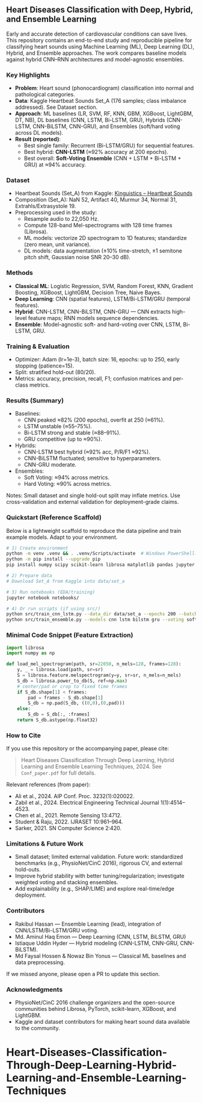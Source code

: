## Heart Diseases Classification with Deep, Hybrid, and Ensemble Learning

Early and accurate detection of cardiovascular conditions can save lives. This repository contains an end-to-end study and reproducible pipeline for classifying heart sounds using Machine Learning (ML), Deep Learning (DL), Hybrid, and Ensemble approaches. The work compares baseline models against hybrid CNN–RNN architectures and model-agnostic ensembles.

### Key Highlights
- **Problem**: Heart sound (phonocardiogram) classification into normal and pathological categories.
- **Data**: Kaggle Heartbeat Sounds Set_A (176 samples; class imbalance addressed). See Dataset section.
- **Approach**: ML baselines (LR, SVM, RF, KNN, GBM, XGBoost, LightGBM, DT, NB), DL baselines (CNN, LSTM, Bi-LSTM, GRU), Hybrids (CNN-LSTM, CNN-BiLSTM, CNN-GRU), and Ensembles (soft/hard voting across DL models).
- **Result (reported)**:
  - Best single family: Recurrent (Bi-LSTM/GRU) for sequential features.
  - Best hybrid: **CNN-LSTM** (≈92% accuracy at 200 epochs).
  - Best overall: **Soft-Voting Ensemble** (CNN + LSTM + Bi-LSTM + GRU) at ≈94% accuracy.

### Dataset
- Heartbeat Sounds (Set_A) from Kaggle: [Kinguistics – Heartbeat Sounds](https://www.kaggle.com/datasets/kinguistics/heartbeat-sounds)
- Composition (Set_A): NaN 52, Artifact 40, Murmur 34, Normal 31, Extrahls/Extrasystole 19.
- Preprocessing used in the study:
  - Resample audio to 22,050 Hz.
  - Compute 128-band Mel-spectrograms with 128 time frames (Librosa).
  - ML models: vectorize 2D spectrogram to 1D features; standardize (zero mean, unit variance).
  - DL models: data augmentation (±10% time-stretch, ±1 semitone pitch shift, Gaussian noise SNR 20–30 dB).

### Methods
- **Classical ML**: Logistic Regression, SVM, Random Forest, KNN, Gradient Boosting, XGBoost, LightGBM, Decision Tree, Naive Bayes.
- **Deep Learning**: CNN (spatial features), LSTM/Bi-LSTM/GRU (temporal features).
- **Hybrid**: CNN-LSTM, CNN-BiLSTM, CNN-GRU — CNN extracts high-level feature maps; RNN models sequence dependencies.
- **Ensemble**: Model-agnostic soft- and hard-voting over CNN, LSTM, Bi-LSTM, GRU.

### Training & Evaluation
- Optimizer: Adam (lr=1e-3), batch size: 16, epochs: up to 250, early stopping (patience=15).
- Split: stratified hold-out (80/20).
- Metrics: accuracy, precision, recall, F1; confusion matrices and per-class metrics.

### Results (Summary)
- Baselines:
  - CNN peaked ≈82% (200 epochs), overfit at 250 (≈61%).
  - LSTM unstable (≈55–75%).
  - Bi-LSTM strong and stable (≈88–91%).
  - GRU competitive (up to ≈90%).
- Hybrids:
  - CNN-LSTM best hybrid (≈92% acc, P/R/F1 ≈92%).
  - CNN-BiLSTM fluctuated; sensitive to hyperparameters.
  - CNN-GRU moderate.
- Ensembles:
  - Soft Voting: ≈94% across metrics.
  - Hard Voting: ≈90% across metrics.

Notes: Small dataset and single hold-out split may inflate metrics. Use cross-validation and external validation for deployment-grade claims.

### Quickstart (Reference Scaffold)
Below is a lightweight scaffold to reproduce the data pipeline and train example models. Adapt to your environment.

```bash
# 1) Create environment
python -m venv .venv && . .venv/Scripts/activate  # Windows PowerShell: .venv\Scripts\Activate.ps1
python -m pip install --upgrade pip
pip install numpy scipy scikit-learn librosa matplotlib pandas jupyter torch torchvision torchaudio xgboost lightgbm

# 2) Prepare data
# Download Set_A from Kaggle into data/set_a

# 3) Run notebooks (EDA/training)
jupyter notebook notebooks/

# 4) Or run scripts (if using src/)
python src/train_cnn_lstm.py --data_dir data/set_a --epochs 200 --batch_size 16
python src/train_ensemble.py --models cnn lstm bilstm gru --voting soft
```

### Minimal Code Snippet (Feature Extraction)
```python
import librosa
import numpy as np

def load_mel_spectrogram(path, sr=22050, n_mels=128, frames=128):
    y, _ = librosa.load(path, sr=sr)
    S = librosa.feature.melspectrogram(y=y, sr=sr, n_mels=n_mels)
    S_db = librosa.power_to_db(S, ref=np.max)
    # center/pad or crop to fixed time frames
    if S_db.shape[1] < frames:
        pad = frames - S_db.shape[1]
        S_db = np.pad(S_db, ((0,0),(0,pad)))
    else:
        S_db = S_db[:, :frames]
    return S_db.astype(np.float32)
```

### How to Cite
If you use this repository or the accompanying paper, please cite:

> Heart Diseases Classification Through Deep Learning, Hybrid Learning and Ensemble Learning Techniques, 2024. See `Conf_paper.pdf` for full details.

Relevant references (from paper):
- Ali et al., 2024. AIP Conf. Proc. 3232(1):020022.
- Zabil et al., 2024. Electrical Engineering Technical Journal 1(1):4514–4523.
- Chen et al., 2021. Remote Sensing 13:4712.
- Student & Raju, 2022. IJRASET 10:961–964.
- Sarker, 2021. SN Computer Science 2:420.

### Limitations & Future Work
- Small dataset; limited external validation. Future work: standardized benchmarks (e.g., PhysioNet/CinC 2016), rigorous CV, and external hold-outs.
- Improve hybrid stability with better tuning/regularization; investigate weighted voting and stacking ensembles.
- Add explainability (e.g., SHAP/LIME) and explore real-time/edge deployment.

### Contributors
- Rakibul Hassan — Ensemble Learning (lead), integration of CNN/LSTM/Bi-LSTM/GRU voting.
- Md. Aminul Haq Emon — Deep Learning (CNN, LSTM, BiLSTM, GRU)
- Istiaque Uddin Hyder — Hybrid modeling (CNN-LSTM, CNN-GRU, CNN-BiLSTM).
- Md Faysal Hossen & Nowaz Bin Yonus — Classical ML baselines and data preprocessing.

If we missed anyone, please open a PR to update this section.

### Acknowledgments
- PhysioNet/CinC 2016 challenge organizers and the open-source communities behind Librosa, PyTorch, scikit-learn, XGBoost, and LightGBM.
- Kaggle and dataset contributors for making heart sound data available to the community.



# Heart-Diseases-Classification-Through-Deep-Learning-Hybrid-Learning-and-Ensemble-Learning-Techniques
